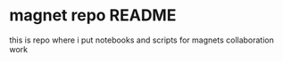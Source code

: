 # magnet repo README

this is repo where i put notebooks and scripts for magnets collaboration work
